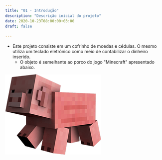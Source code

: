 ```yaml
---
title: "01 - Introdução"
description: "Descrição inicial do projeto"
date: 2020-10-23T08:00:00+03:00
draft: false

---
```


* Este projeto consiste em um cofrinho de moedas e cédulas. O mesmo utiliza um teclado eletrônico como meio de contabilizar o dinheiro inserido.
    * O objeto é semelhante ao porco do jogo "Minecraft" apresentado abaixo.

![Imagem de Minecraft retirada do Google](../pig-example.png)
